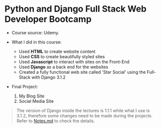 # Python and Django Full Stack Web Developer Bootcamp

* Course source: Udemy.

* What I did in this course:

  * Used **HTML** to create website content
  * Used **CSS** to create beautifully styled sites
  * Used **Javascript** to interact with sites on the Front-End
  * Used **Django** as a back end for the websites
  * Created a fully functional web site called 'Star Social' using the Full-Stack with Django 3.1.2
  
* Final Project:

  1. My Blog Site
  2. Social Media Site


> The version of Django inside the lectures is 1.1.1 while what I use is 3.1.2, therefore some changes need to be made during the projects. Refer to [Notes.md](https://github.com/bingyang-hu/Full-Stack-Web-Developer/blob/master/Django/Notes.md) to check the details.
